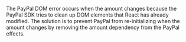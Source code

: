 The PayPal DOM error occurs when the amount changes because the PayPal SDK tries to clean up DOM elements that React has already modified. The solution is to prevent PayPal from re-initializing when the amount changes by removing the amount dependency from the PayPal effects.
